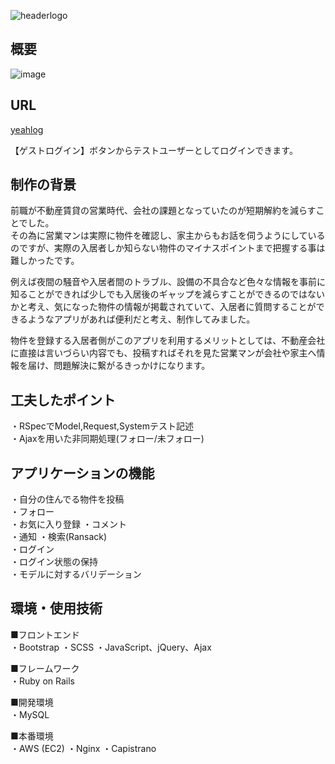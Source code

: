 ![headerlogo](https://user-images.githubusercontent.com/73694913/104428553-f740bd00-55c7-11eb-8935-0c57a0694f78.png)


## 概要
![image](https://user-images.githubusercontent.com/73694913/104434513-a6809280-55ce-11eb-8267-fadf970edc37.png)

## URL
 [yeahlog](http://3.131.23.59 "yeahlog")<br>
 
 【ゲストログイン】ボタンからテストユーザーとしてログインできます。
 
## 制作の背景

前職が不動産賃貸の営業時代、会社の課題となっていたのが短期解約を減らすことでした。  
その為に営業マンは実際に物件を確認し、家主からもお話を伺うようにしているのですが、実際の入居者しか知らない物件のマイナスポイントまで把握する事は難しかったです。  

例えば夜間の騒音や入居者間のトラブル、設備の不具合など色々な情報を事前に知ることができれば少しでも入居後のギャップを減らすことができるのではないかと考え、気になった物件の情報が掲載されていて、入居者に質問することができるようなアプリがあれば便利だと考え、制作してみました。  

物件を登録する入居者側がこのアプリを利用するメリットとしては、不動産会社に直接は言いづらい内容でも、投稿すればそれを見た営業マンが会社や家主へ情報を届け、問題解決に繋がるきっかけになります。


## 工夫したポイント
・RSpecでModel,Request,Systemテスト記述  
・Ajaxを用いた非同期処理(フォロー/未フォロー)    

## アプリケーションの機能
・自分の住んでる物件を投稿  
・フォロー  
・お気に入り登録
・コメント  
・通知
・検索(Ransack)  
・ログイン  
・ログイン状態の保持  
・モデルに対するバリデーション

## 環境・使用技術
■フロントエンド  
・Bootstrap
・SCSS
・JavaScript、jQuery、Ajax

■フレームワーク  
・Ruby on Rails
 
■開発環境    
・MySQL
 
■本番環境  
・AWS (EC2)
・Nginx
・Capistrano
